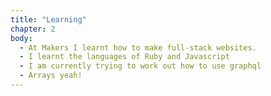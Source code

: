 ```yaml
---
title: "Learning"
chapter: 2
body:
  - At Makers I learnt how to make full-stack websites.
  - I learnt the languages of Ruby and Javascript
  - I am currently trying to work out how to use graphql
  - Arrays yeah!
---
```

